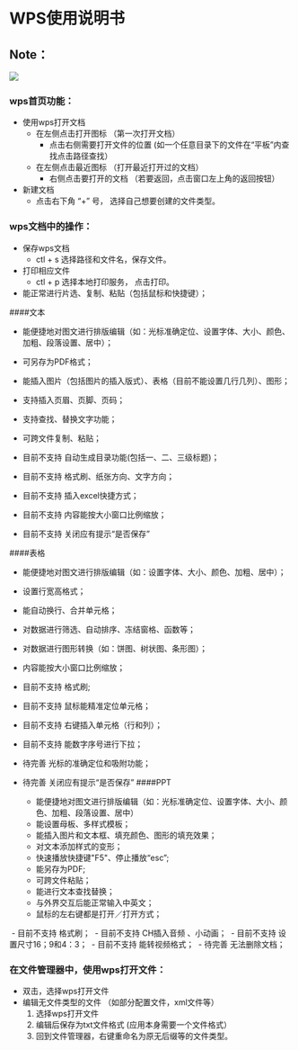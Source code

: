 # WPS使用说明书
## Note：  

![](https://github.com/openthos/community-analysis/blob/master/pic/using-instractions-pic/wps.png)

### wps首页功能：  
- 使用wps打开文档
  - 在左侧点击打开图标   （第一次打开文档）
    - 点击右侧需要打开文件的位置   (如一个任意目录下的文件在“平板”内查找点击路径查找）
  - 在左侧点击最近图标   （打开最近打开过的文档）
    - 右侧点击要打开的文档   （若要返回，点击窗口左上角的返回按钮）
- 新建文档
  - 点击右下角 “+” 号， 选择自己想要创建的文件类型。

### wps文档中的操作：  
- 保存wps文档  
  - ctl + s 选择路径和文件名，保存文件。  
- 打印相应文件  
  - ctl + p 选择本地打印服务， 点击打印。
- 能正常进行片选、复制、粘贴（包括鼠标和快捷键）；

####文本

- 能便捷地对图文进行排版编辑（如：光标准确定位、设置字体、大小、颜色、加粗、段落设置、居中）；
- 可另存为PDF格式；
- 能插入图片（包括图片的插入版式）、表格（目前不能设置几行几列）、图形；
- 支持插入页眉、页脚、页码；
- 支持查找、替换文字功能；
- 可跨文件复制、粘贴；

- 目前不支持 自动生成目录功能(包括一、二、三级标题)；
- 目前不支持 格式刷、纸张方向、文字方向；
- 目前不支持 插入excel快捷方式；
- 目前不支持 内容能按大小窗口比例缩放；
- 目前不支持 关闭应有提示“是否保存”

####表格

- 能便捷地对图文进行排版编辑（如：设置字体、大小、颜色、加粗、居中）；
- 设置行宽高格式；
- 能自动换行、合并单元格；
- 对数据进行筛选、自动排序、冻结窗格、函数等；
- 对数据进行图形转换（如：饼图、树状图、条形图）；
- 内容能按大小窗口比例缩放；

- 目前不支持 格式刷;
- 目前不支持 鼠标能精准定位单元格；
- 目前不支持 右键插入单元格（行和列）；
- 目前不支持 能数字序号进行下拉；
- 待完善 光标的准确定位和吸附功能；
- 待完善 关闭应有提示“是否保存”
####PPT

  - 能便捷地对图文进行排版编辑（如：光标准确定位、设置字体、大小、颜色、加粗、段落设置、居中）
  - 能设置母板、多样式模板；
  - 能插入图片和文本框、填充颜色、图形的填充效果；
  - 对文本添加样式的变形；
  - 快速播放快捷键"F5"、停止播放“esc”;
  - 能另存为PDF;
  - 可跨文件粘贴；
  - 能进行文本查找替换；
  - 与外界交互后能正常输入中英文；
  - 鼠标的左右键都是打开／打开方式；
  
  - 目前不支持 格式刷；
  - 目前不支持 CH插入音频 、小动画；
  - 目前不支持 设置尺寸16；9和4：3；
  - 目前不支持 能转视频格式；
  - 待完善 无法删除文档；
 
### 在文件管理器中，使用wps打开文件：  
- 双击，选择wps打开文件  
- 编辑无文件类型的文件   （如部分配置文件，xml文件等）
  1. 选择wps打开文件
  2. 编辑后保存为txt文件格式  (应用本身需要一个文件格式）  
  3. 回到文件管理器，右键重命名为原无后缀等的文件类型。

